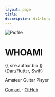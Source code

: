 ```yaml
---
layout: page
title: 
description: dc143c's
---
```


<div class="about-container">
  <div class="about-content">
    <div class="about-image-wrapper">
      <img src="{{ site.baseurl }}/assets/profile.jpeg" alt="Profile" class="about-image">
    </div>
    <div class="about-text">
      <h1>WHOAMI</h1>
      <p>
        {{ site.author.bio }}<br>(Dart/Flutter, Swift)
      </p>
      <p>
        Amateur Guitar Player
      </p>
      <div class="about-links">
        <a href="javascript:void(0);" id="contactLink" onclick="copyEmail()">Contact</a>
        <span class="links-divider">·</span>
        <a href="https://github.com/dc143cDev" target="_blank">GitHub</a>
      </div>
    </div>
  </div>
</div>

<script>
function copyEmail() {
  const email = "{{ site.author.email }}";
  navigator.clipboard.writeText(email)
    .then(() => {
      const contactLink = document.getElementById('contactLink');
      const originalText = contactLink.textContent;
      
      contactLink.textContent = "Copied!";
      contactLink.style.color = "#dc143c";
      
      setTimeout(() => {
        contactLink.textContent = originalText;
        contactLink.style.color = "";
      }, 2000);
    })
    .catch(err => {
      console.error('Failed to copy email: ', err);
    });
}
</script>

<!-- In the novel, *The Strange Case of Dr. Jekyll and Mr. Hyde*, Mr. Poole is Dr. Jekyll's virtuous and loyal butler. Similarly, Poole is an upstanding and effective butler that helps you build Jekyll themes. It's made by [@mdo](https://twitter.com/mdo).

There are currently two themes built on Poole:

- [Hyde](https://hyde.getpoole.com)
- [Lanyon](https://lanyon.getpoole.com)

Learn more and contribute on [GitHub](https://github.com/poole).

## Setup

Some fun facts about the setup of this project include:

- Built for [Jekyll](https://jekyllrb.com)
- Developed on GitHub and hosted for free on [GitHub Pages](https://pages.github.com)
- Coded with [Atom](https://atom.io), an amazing open source code editor

Have questions or suggestions? Feel free to [open an issue on GitHub](https://github.com/poole/poole/issues/new) or [ask me on Twitter](https://twitter.com/mdo).

Thanks for reading! -->
